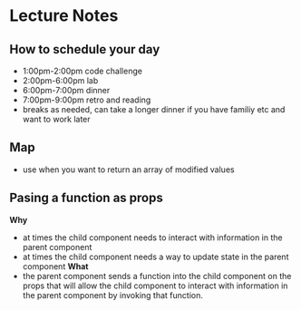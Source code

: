 # Lecture Notes

## How to schedule your day
- 1:00pm-2:00pm code challenge
- 2:00pm-6:00pm lab
- 6:00pm-7:00pm dinner
- 7:00pm-9:00pm retro and reading
- breaks as needed, can take a longer dinner if you have familiy etc and want to work later

## Map
- use when you want to return an array of modified values

## Pasing a function as props
**Why** 
  - at times the child component needs to interact with information in the parent component
  - at times the child component needs a way to update state in the parent component
**What** 
  - the parent component sends a function into the child component on the props that will allow the child component to interact with information in the parent component by invoking that function.
